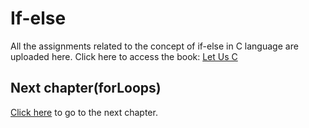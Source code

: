 # If-else
All the assignments related to the concept of if-else in C language are uploaded here.
Click here to access the book: [Let Us C](https://drive.google.com/file/d/1Yvq27-qsSPOxjJakf1cXpWq76L0F0cu_/view)

## Next chapter(forLoops)
[Click here](https://github.com/TheCoderAvinash/JKC-Assignments/tree/main/Semester%201/Loops/for) to go to the next chapter.
